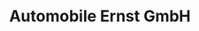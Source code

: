 ---
title: "Automobile Ernst GmbH"
url: /woerth-an-der-donau/automobile-ernst-gmbh/
shop: Autohaus
---